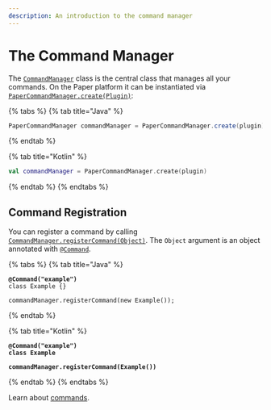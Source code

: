 ```yaml
---
description: An introduction to the command manager
---
```


# The Command Manager

The [`CommandManager`](https://github.com/JailGens/enchanted/blob/main/enchanted-api/src/main/java/net/jailgens/enchanted/CommandManager.java) class is the central class that manages all your commands. On the Paper platform it can be instantiated via [`PaperCommandManager.create(Plugin)`](https://github.com/JailGens/enchanted/blob/main/enchanted-paper/src/main/java/net/jailgens/enchanted/PaperCommandManager.java#L31):

{% tabs %}
{% tab title="Java" %}
```java
PaperCommandManager commandManager = PaperCommandManager.create(plugin)
```
{% endtab %}

{% tab title="Kotlin" %}
```kotlin
val commandManager = PaperCommandManager.create(plugin)
```
{% endtab %}
{% endtabs %}

## Command Registration

You can register a command by calling [`CommandManager.registerCommand(Object)`](https://github.com/JailGens/enchanted/blob/main/enchanted-api/src/main/java/net/jailgens/enchanted/CommandManager.java#L32). The `Object` argument is an object annotated with [`@Command`](https://github.com/JailGens/enchanted/blob/main/enchanted-api/src/main/java/net/jailgens/enchanted/annotations/Command.java).&#x20;

{% tabs %}
{% tab title="Java" %}
<pre class="language-java"><code class="lang-java"><strong>@Command("example")
</strong>class Example {}

commandManager.registerCommand(new Example());
</code></pre>
{% endtab %}

{% tab title="Kotlin" %}
<pre class="language-kotlin"><code class="lang-kotlin"><strong>@Command("example")
</strong><strong>class Example
</strong><strong>
</strong><strong>commandManager.registerCommand(Example())
</strong></code></pre>
{% endtab %}
{% endtabs %}

Learn about [commands](commands.md).&#x20;
